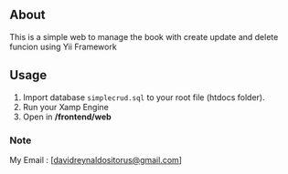 ## About
This is a simple web to manage the book with create update and delete funcion using Yii Framework

## Usage
1. Import database ```simplecrud.sql``` to your root file (htdocs folder).
2. Run your Xamp Engine
3. Open in <b>/frontend/web</b>

### Note
My Email : [davidreynaldositorus@gmail.com]